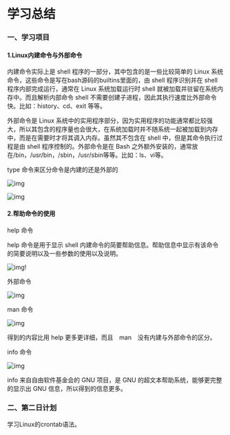 # 学习总结
### 一、学习项目
#### 1.Linux内建命令与外部命令

内建命令实际上是 shell 程序的一部分，其中包含的是一些比较简单的 Linux 系统命令，这些命令是写在bash源码的builtins里面的，由 shell 程序识别并在 shell 程序内部完成运行，通常在 Linux 系统加载运行时 shell 就被加载并驻留在系统内存中。而且解析内部命令 shell 不需要创建子进程，因此其执行速度比外部命令快。比如：history、cd、exit 等等。

外部命令是 Linux 系统中的实用程序部分，因为实用程序的功能通常都比较强大，所以其包含的程序量也会很大，在系统加载时并不随系统一起被加载到内存中，而是在需要时才将其调入内存。虽然其不包含在 shell 中，但是其命令执行过程是由 shell 程序控制的。外部命令是在 Bash 之外额外安装的，通常放在/bin，/usr/bin，/sbin，/usr/sbin等等。比如：ls、vi等。

type 命令来区分命令是内建的还是外部的

![img](http://a3.qpic.cn/psb?/V10S7fIE3gV07D/J8WrWLW.ZnPT0SispdXYzhA0Txkh0HtoUsWIsloSBRY!/m/dLYAAAAAAAAAnull&bo=wgIDAcICAwEDCSw!&rf=photolist&t=5)

![img](http://a4.qpic.cn/psb?/V10S7fIE3gV07D/8VyFIsiZzYYjhNCJb6d9XZ*S8If7.6XcGJc7n6G.9og!/m/dL8AAAAAAAAAnull&bo=rAKJAKwCiQADCSw!&rf=photolist&t=5)

#### 2.帮助命令的使用

help 命令

help 命令是用于显示 shell 内建命令的简要帮助信息。帮助信息中显示有该命令的简要说明以及一些参数的使用以及说明。

![img](http://a1.qpic.cn/psb?/V10S7fIE3gV07D/f17fTEXmJm6SaOTab9CGfaM5qUHWvuVwu9CxQQao2UQ!/m/dLgAAAAAAAAAnull&bo=wgIDAcICAwEDCSw!&rf=photolist&t=5)!

外部命令

![img](http://a3.qpic.cn/psb?/V10S7fIE3gV07D/kIeohJd0DgYJ3i7CW9qS9d*Au9AY4NewLmCKq46Ihg4!/m/dLYAAAAAAAAAnull&bo=xAI6AsQCOgIDCSw!&rf=photolist&t=5)

man 命令

![img](http://a1.qpic.cn/psb?/V10S7fIE3gV07D/9SMh*qEoRBpzq3K72tweKjnVPww00UbdOlIZeXCnpOE!/m/dFQBAAAAAAAAnull&bo=wwI8AsMCPAIDCSw!&rf=photolist&t=5)

得到的内容比用 help 更多更详细，而且　man　没有内建与外部命令的区分。

info 命令

![img](http://a3.qpic.cn/psb?/V10S7fIE3gV07D/8mVYMIJfHllTsNCWzObcd38hLAZ4RH59R*QZiu*V9Bc!/m/dL4AAAAAAAAAnull&bo=wwI5AsMCOQIDCSw!&rf=photolist&t=5)

info 来自自由软件基金会的 GNU 项目，是 GNU 的超文本帮助系统，能够更完整的显示出 GNU 信息，所以得到的信息更多。




### 二、第二日计划
学习Linux的crontab语法。